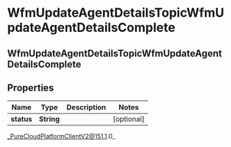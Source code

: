 # WfmUpdateAgentDetailsTopicWfmUpdateAgentDetailsComplete

## WfmUpdateAgentDetailsTopicWfmUpdateAgentDetailsComplete

## Properties

|Name | Type | Description | Notes|
|------------ | ------------- | ------------- | -------------|
| **status** | **String** |  | [optional] |



_PureCloudPlatformClientV2@151.1.0_
